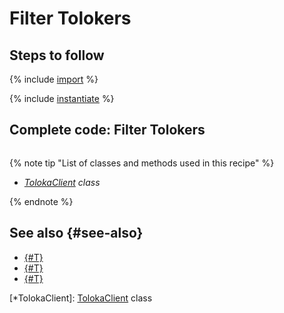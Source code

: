 # Filter Tolokers

## Steps to follow

{% include [import](../_includes/recipes/import.md) %}

{% include [instantiate](../_includes/recipes/instantiate.md) %}

## Complete code: Filter Tolokers

```python
```

{% note tip "List of classes and methods used in this recipe" %}

- _[TolokaClient](../reference/toloka.client.TolokaClient.md) class_

{% endnote %}

## See also {#see-also}

- [{#T}](../../guide/concepts/overview.md)
- [{#T}](./learn-basics.md)
- [{#T}](./use-cases.md)

[*TolokaClient]: [TolokaClient](../reference/toloka.client.TolokaClient.md) class